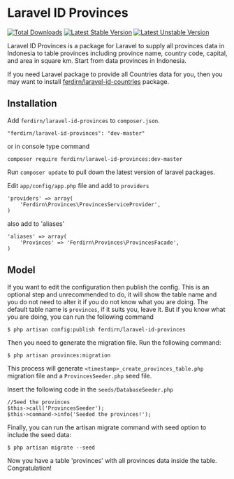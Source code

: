 # Laravel ID Provinces

[![Total Downloads](https://poser.pugx.org/ferdirn/laravel-id-provinces/downloads.svg)](https://packagist.org/packages/ferdirn/laravel-id-provinces)
[![Latest Stable Version](https://poser.pugx.org/ferdirn/laravel-id-provinces/v/stable.svg)](https://packagist.org/packages/ferdirn/laravel-id-provinces)
[![Latest Unstable Version](https://poser.pugx.org/ferdirn/laravel-id-provinces/v/unstable.svg)](https://packagist.org/packages/ferdirn/laravel-id-provinces)

Laravel ID Provinces is a package for Laravel to supply all provinces data in Indonesia to table provinces including province name, country code, capital, and area in square km. Start from data provinces in Indonesia.

If you need Laravel package to provide all Countries data for you, then you may want to install [ferdirn/laravel-id-countries](https://github.com/ferdirn/laravel-id-countries) package.


## Installation

Add `ferdirn/laravel-id-provinces` to `composer.json`.

    "ferdirn/laravel-id-provinces": "dev-master"

or in console type command

    composer require ferdirn/laravel-id-provinces:dev-master

Run `composer update` to pull down the latest version of laravel packages.

Edit `app/config/app.php` file and add to `providers`

    'providers' => array(
        'Ferdirn\Provinces\ProvincesServiceProvider',
    )

also add to 'aliases'

    'aliases' => array(
        'Provinces' => 'Ferdirn\Provinces\ProvincesFacade',
    )


## Model

If you want to edit the configuration then publish the config. This is an optional step and unrecommended to do, it will show the table name and you do not need to alter it if you do not know what you are doing. The default table name is `provinces`, if it suits you, leave it. But if you know what you are doing, you can run the following command

    $ php artisan config:publish ferdirn/laravel-id-provinces


Then you need to generate the migration file. Run the following command:

    $ php artisan provinces:migration

This process will generate `<timestamp>_create_provinces_table.php` migration file and a `ProvincesSeeder.php` seed file.

Insert the following code in the `seeds/DatabaseSeeder.php`

    //Seed the provinces
    $this->call('ProvincesSeeder');
    $this->command->info('Seeded the provinces!');

Finally, you can run the artisan migrate command with seed option to include the seed data:

    $ php artisan migrate --seed

Now you have a table 'provinces' with all provinces data inside the table. Congratulation!